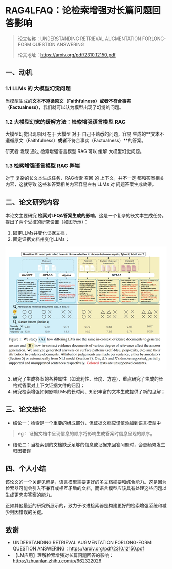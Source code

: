 # RAG4LFAQ：论检索增强对长篇问题回答影响

> 论文名称：UNDERSTANDING RETRIEVAL AUGMENTATION FORLONG-FORM QUESTION ANSWERING
> 
> 论文地址：https://arxiv.org/pdf/2310.12150.pdf
> 

## 一、动机

### 1.1 LLMs 的 大模型幻觉问题

当模型生成的**文本不遵循原文（Faithfulness）**或者**不符合事实（Factualness）**，我们就可以认为模型出现了幻觉的问题。

### 1.2 大模型幻觉的缓解方法：检索增强语言模型 RAG

大模型幻觉出现原因 在于 大模型 对于 自己不熟悉的问题，容易 生成的**文本不遵循原文（Faithfulness）**或者**不符合事实（Factualness）**的答案。

研究者 发现 通过 检索增强语言模型 RAG 可以 缓解 大模型幻觉问题。

### 1.3 检索增强语言模型 RAG 弊端

对于 复杂的长文本生成任务，RAG检索 召回 的 上下文，并不一定 都和答案相关内容，这就导致 这些和答案相关内容容易左右 LLMs 对 问题答案生成效果。

## 二、论文研究内容

本论文主要研究 **检索对LFQA答案生成的影响**，这是一个复杂的长文本生成任务。提出了两个受控的研究设置（如图所示）：

1. 固定LLMs并变化证据文档，
2. 固定证据文档并变化LLMs；

![](img/微信截图_20231027090515.png)

3. 研究了生成答案的各种属性（如流利性、长度、方差），重点研究了生成的长格式答案对上下文证据文件的归因；
4. 研究检索增强如何影响LMs的长时间、知识丰富的文本生成提供了新的见解；

## 三、论文结论

- 结论一：检索是一个重要的组成部分，但证据文档应谨慎添加到语言模型中

> eg： 证据文档中呈现信息的顺序将影响生成答案时信息呈现的顺序。

- 结论二：当检索到的文档缺乏足够的信息或证据来回答问题时，会更频繁发生归因错误

## 四、个人小结

该论文的一个关键见解是，语言模型需要更好的多文档摘要和综合能力。这是因为检索器可能会引入不兼容或相互矛盾的文档，而语言模型应该具有处理这些问题以生成更忠实答案的能力。

正如其他最近的研究所展示的，致力于改进检索器是构建更好的检索增强系统和减少归因错误的关键。

## 致谢

- UNDERSTANDING RETRIEVAL AUGMENTATION FORLONG-FORM QUESTION ANSWERING：https://arxiv.org/pdf/2310.12150.pdf
- 【LM应用】理解检索增强对长篇问题回答的影响：https://zhuanlan.zhihu.com/p/662322026


